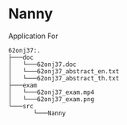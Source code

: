 # Nanny
 Application For
 ```
62onj37:.
├───doc
│   └───62onj37.doc
│   └───62onj37_abstract_en.txt
│   └───62onj37_abstract_th.txt
├───exam
│   └───62onj37_exam.mp4
│   └───62onj37_exam.png
└───src
        └───Nanny

```
